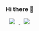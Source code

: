 ### Hi there 👋

<!--
**wontaezia/wontaezia** is a ✨ _special_ ✨ repository because its `README.md` (this file) appears on your GitHub profile.

Here are some ideas to get you started:

- 🔭 I’m currently working on ...
- 🌱 I’m currently learning ...
- 👯 I’m looking to collaborate on ...
- 🤔 I’m looking for help with ...
- 💬 Ask me about ...
- 📫 How to reach me: ...
- 😄 Pronouns: ...
- ⚡ Fun fact: ...
-->

<a href="https://instagram.com/wontaezia" target="_blank">
    <img 
        src="http://img.shields.io/badge/-Instagram-black?style=for-the-badge&logo=Instagram&link=https://instagram.com/wontaezia/"
        style="height : auto; margin-left : 10px; margin-right : 10px;"/>
</a>
<a href="https://www.youtube.com/channel/UC6xNhtj5VHgxvAnp0x8tmOw?view_as=subscriber" target="_blank">
    <img 
        src="http://img.shields.io/badge/-Youtube-ff0000?style=for-the-badge&logo=youtube&link=https://www.youtube.com/channel/UC6xNhtj5VHgxvAnp0x8tmOw?view_as=subscriber"
        style="height : auto; margin-left : 10px; margin-right : 10px;"/>
</a>
